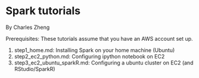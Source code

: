 # Spark tutorials

By Charles Zheng

Prerequisites: These tutorials assume that you have an AWS account set up.

1. step1_home.md: Installing Spark on your home machine (Ubuntu)
2. step2_ec2_python.md: Configuring ipython notebook on EC2
3. step3_ec2_ubuntu_sparkR.md: Configuring a ubuntu cluster on EC2 (and RStudio/SparkR)
